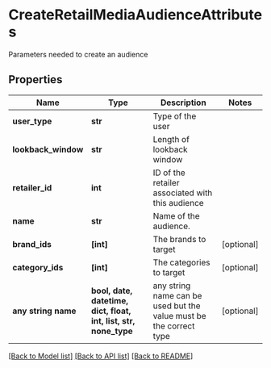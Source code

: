 # CreateRetailMediaAudienceAttributes

Parameters needed to create an audience

## Properties
Name | Type | Description | Notes
------------ | ------------- | ------------- | -------------
**user_type** | **str** | Type of the user | 
**lookback_window** | **str** | Length of lookback window | 
**retailer_id** | **int** | ID of the retailer associated with this audience | 
**name** | **str** | Name of the audience. | 
**brand_ids** | **[int]** | The brands to target | [optional] 
**category_ids** | **[int]** | The categories to target | [optional] 
**any string name** | **bool, date, datetime, dict, float, int, list, str, none_type** | any string name can be used but the value must be the correct type | [optional]

[[Back to Model list]](../README.md#documentation-for-models) [[Back to API list]](../README.md#documentation-for-api-endpoints) [[Back to README]](../README.md)


